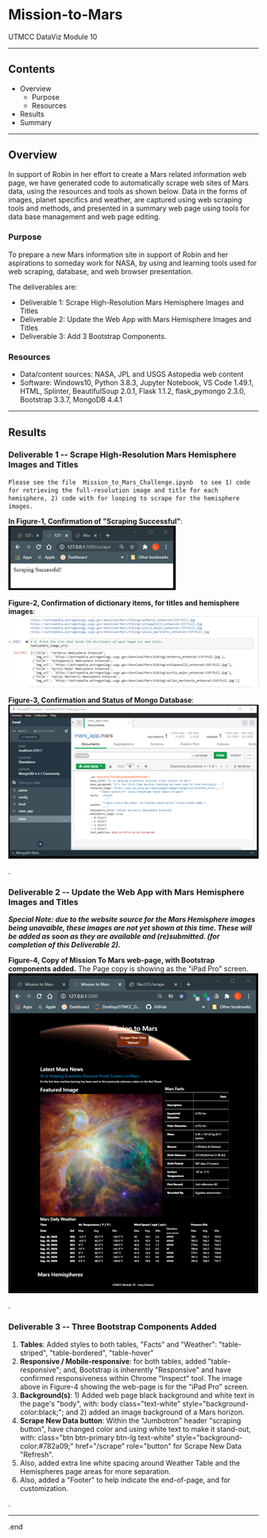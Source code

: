 # Mission-to-Mars
UTMCC DataViz Module 10

---

## Contents 
  * Overview
    - Purpose
    - Resources
  * Results
  * Summary
 

---  

## Overview 
  
  In support of Robin in her effort to create a Mars related information web page, we have generated code to automatically scrape web sites of Mars data, using the resources and tools as shown below. Data in the forms of images, planet specifics and weather, are captured using web scraping tools and methods, and presented in a summary web page using tools for data base management and web page editing. 

   ### Purpose
   To prepare a new Mars information site in support of Robin and her aspirations to someday work for NASA, by using and learning tools used for web scraping, database, and web browser presentation. 
  
   The deliverables are: 
   - Deliverable 1: Scrape High-Resolution Mars Hemisphere Images and Titles
   - Deliverable 2: Update the Web App with Mars Hemisphere Images and Titles
   - Deliverable 3: Add 3 Bootstrap Components.
  
   
  
   ### Resources
  * Data/content sources: NASA, JPL and USGS Astopedia web content 
  * Software: Windows10, Python 3.8.3, Jupyter Notebook, VS Code 1.49.1, HTML, Splinter, BeautifulSoup 2.0.1, Flask 1.1.2, flask_pymongo 2.3.0, Bootstrap 3.3.7, MongoDB 4.4.1
  

--- 

## Results
  
  ### Deliverable 1  --  Scrape High-Resolution Mars Hemisphere Images and Titles 
    
    Please see the file  Mission_to_Mars_Challenge.ipynb  to see 1) code for retrieving the full-resolution image and title for each hemisphere, 2) code with for looping to scrape for the hemisphere images. 
    
    
   **In Figure-1, Confirmation of "Scraping Successful"**:  
  ![](https://github.com/larrydodson/Mission-to-Mars/blob/master/scrape_success.png)
  
  
  **Figure-2, Confirmation of dictionary items, for titles and hemisphere images**:   
  ![dictionary_items.png](https://github.com/larrydodson/Mission-to-Mars/blob/master/dictionary_items.png)
  
  
  **Figure-3, Confirmation and Status of Mongo Database**:   
  ![mongo_confirm.png](https://github.com/larrydodson/Mission-to-Mars/blob/master/mongo_confirm.png)
  
 
 .
 
  ### Deliverable 2 --  Update the Web App with Mars Hemisphere Images and Titles 
   
   ***Special Note: due to the website source for the Mars Hemisphere images being unavaible, these images are not yet shown at this time. These will be added as soon as they are available and (re)submitted. (for completion of this Deliverable 2).*** 
   
   
   **Figure-4, Copy of Mission To Mars web-page, with Bootstrap components added.**  The Page copy is showing as the "iPad Pro" screen. 
   ![MissionToMars_home_partial.png](https://github.com/larrydodson/Mission-to-Mars/blob/master/MissionToMars_home_partial.png)
 

.

  ### Deliverable 3  --  Three Bootstrap Components Added 
 1. **Tables**: Added styles to both tables, "Facts" and "Weather": "table-striped", "table-bordered", "table-hover"
 2. **Responsive / Mobile-responsive**: for both tables, added "table-responsive"; and, Bootstrap is inherently "Responsive" and have confirmed responsiveness within Chrome "Inspect" tool.  The image above in Figure-4 showing the web-page is for the "iPad Pro" screen. 
 3. **Background(s)**: 1) Added web page black background and white text in the page's "body", with: body class="text-white" style="background-color:black;"; and 2) added an image background of a Mars horizon. 
 4. **Scrape New Data button**: Within the "Jumbotron" header "scraping button", have changed color and using white text to make it stand-out, with: class="btn btn-primary btn-lg text-white" style="background-color:#782a09;" href="/scrape" role="button" for Scrape New Data "Refresh".
 5. Also, added extra line white spacing around Weather Table and the Hemispheres page areas for more separation.
 6. Also, added a "Footer" to help indicate the end-of-page, and for customization.
 

.

---

.end 
